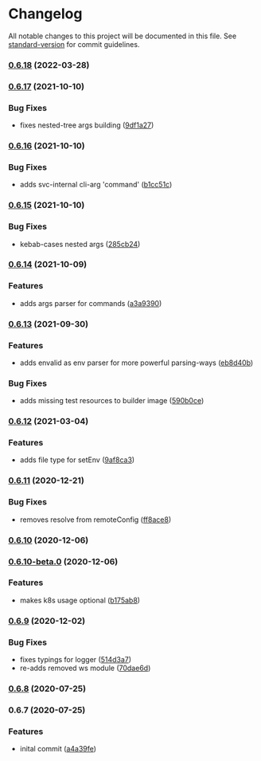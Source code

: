 # Changelog

All notable changes to this project will be documented in this file. See [standard-version](https://github.com/conventional-changelog/standard-version) for commit guidelines.

### [0.6.18](https://github.com/figedi/svc/compare/v0.6.17...v0.6.18) (2022-03-28)

### [0.6.17](https://github.com/figedi/svc/compare/v0.6.16...v0.6.17) (2021-10-10)


### Bug Fixes

* fixes nested-tree args building ([9df1a27](https://github.com/figedi/svc/commit/9df1a27f7ebd5a69ccb549a9e9857244c53aac9c))

### [0.6.16](https://github.com/figedi/svc/compare/v0.6.15...v0.6.16) (2021-10-10)


### Bug Fixes

* adds svc-internal cli-arg 'command' ([b1cc51c](https://github.com/figedi/svc/commit/b1cc51cfe452685a69f2b55dfc3dd4281111f3fd))

### [0.6.15](https://github.com/figedi/svc/compare/v0.6.14...v0.6.15) (2021-10-10)


### Bug Fixes

* kebab-cases nested args ([285cb24](https://github.com/figedi/svc/commit/285cb241726a05f9b8ebaf3499965cf3158ad978))

### [0.6.14](https://github.com/figedi/svc/compare/v0.6.13...v0.6.14) (2021-10-09)


### Features

* adds args parser for commands ([a3a9390](https://github.com/figedi/svc/commit/a3a93904285ff9377d92f114d999ceaebf6a9c27))

### [0.6.13](https://github.com/figedi/svc/compare/v0.6.12...v0.6.13) (2021-09-30)


### Features

* adds envalid as env parser for more powerful parsing-ways ([eb8d40b](https://github.com/figedi/svc/commit/eb8d40b5480347a3ad29322a7ae7d3727adf93c4))


### Bug Fixes

* adds missing test resources to builder image ([590b0ce](https://github.com/figedi/svc/commit/590b0ceb191abceaae6d51e4704f8b112f4a4653))

### [0.6.12](https://github.com/figedi/svc/compare/v0.6.11...v0.6.12) (2021-03-04)


### Features

* adds file type for setEnv ([9af8ca3](https://github.com/figedi/svc/commit/9af8ca32f9ed2c65387c87e118435995437b3257))

### [0.6.11](https://github.com/figedi/svc/compare/v0.6.10...v0.6.11) (2020-12-21)


### Bug Fixes

* removes resolve from remoteConfig ([ff8ace8](https://github.com/figedi/svc/commit/ff8ace8bf01e8e4bd2f1c6ea31ad2b03e4b03cf9))

### [0.6.10](https://github.com/figedi/svc/compare/v0.6.10-beta.0...v0.6.10) (2020-12-06)

### [0.6.10-beta.0](https://github.com/figedi/svc/compare/v0.6.9...v0.6.10-beta.0) (2020-12-06)


### Features

* makes k8s usage optional ([b175ab8](https://github.com/figedi/svc/commit/b175ab8f2d4b28d77a1e21da4f087e76001cf6c8))

### [0.6.9](https://github.com/figedi/svc/compare/v0.6.8...v0.6.9) (2020-12-02)


### Bug Fixes

* fixes typings for logger ([514d3a7](https://github.com/figedi/svc/commit/514d3a7c29b94c660a5a5d4972c1cfab841d350b))
* re-adds removed ws module ([70dae6d](https://github.com/figedi/svc/commit/70dae6d54fcb46a97c6b0540a464cc811a12f1fe))

### [0.6.8](https://github.com/figedi/svc/compare/v0.6.7...v0.6.8) (2020-07-25)

### 0.6.7 (2020-07-25)


### Features

* inital commit ([a4a39fe](https://github.com/figedi/svc/commit/a4a39feac80ce03c9ac0bb1e1c3e984b16b64aa7))

